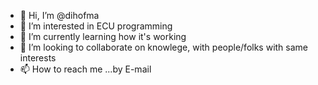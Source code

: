 - 👋 Hi, I’m @dihofma
- 👀 I’m interested in ECU programming
- 🌱 I’m currently learning how it's working
- 💞️ I’m looking to collaborate on knowlege, with people/folks with same interests
- 📫 How to reach me ...by E-mail

<!---
dihofma/dihofma is a ✨ special ✨ repository because its `README.md` (this file) appears on your GitHub profile.
You can click the Preview link to take a look at your changes.
--->
